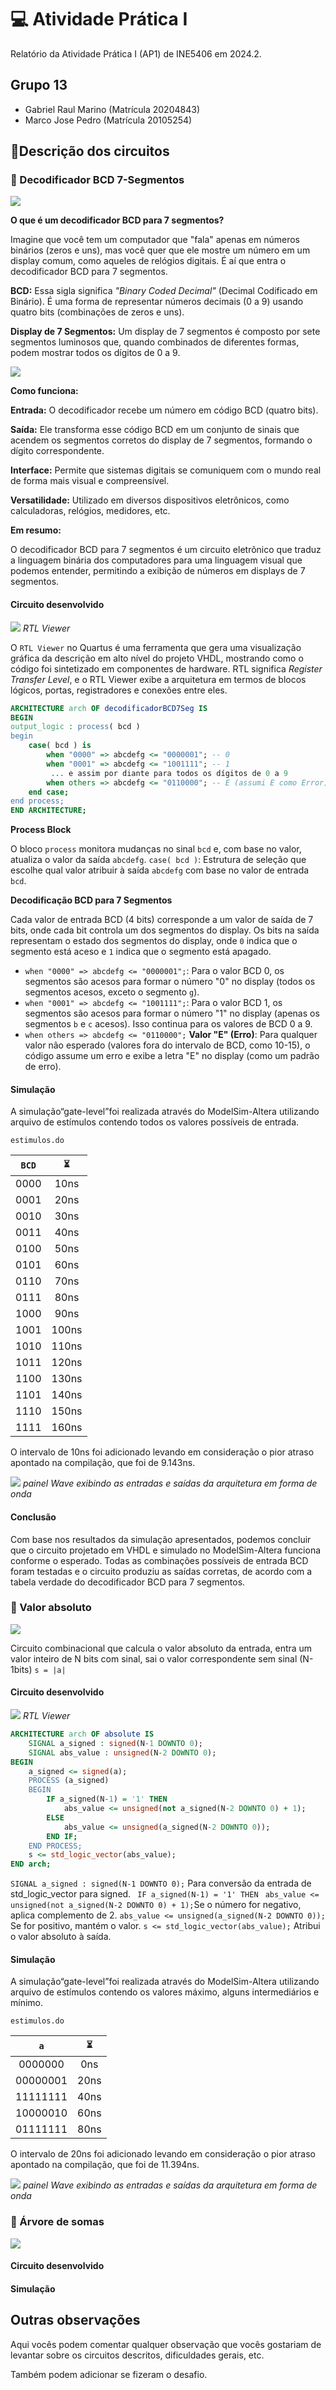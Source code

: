 # 💻 Atividade Prática I

Relatório da Atividade Prática I (AP1) de INE5406 em 2024.2. 

## Grupo 13

- Gabriel Raul Marino (Matrícula 20204843)
- Marco Jose Pedro (Matrícula 20105254)

## 📁Descrição dos circuitos

### 📄 Decodificador BCD 7-Segmentos

![](https://i.ibb.co/hXVQH4S/decoder.png)

**O que é um decodificador BCD para 7 segmentos?**

Imagine que você tem um computador que "fala" apenas em números binários (zeros e uns), mas você quer que ele mostre um número em um display comum, como aqueles de relógios digitais. É aí que entra o decodificador BCD para 7 segmentos.

**BCD:** Essa sigla significa *"Binary Coded Decimal"* (Decimal Codificado em Binário). É uma forma de representar números decimais (0 a 9) usando quatro bits (combinações de zeros e uns).

**Display de 7 Segmentos:** Um display de 7 segmentos é composto por sete segmentos luminosos que, quando combinados de diferentes formas, podem mostrar todos os dígitos de 0 a 9.

![](https://camo.githubusercontent.com/6db1236052f2d34e2bef614fa4109b5d1ed3d095c37f9f78566591014603a3a6/68747470733a2f2f692e6779617a6f2e636f6d2f33623661333830373438313830363562633739643165306363663734613530392e676966)

**Como funciona:**

**Entrada:** O decodificador recebe um número em código BCD (quatro bits).

**Saída:** Ele transforma esse código BCD em um conjunto de sinais que acendem os segmentos corretos do display de 7 segmentos, formando o dígito correspondente.

**Interface:** Permite que sistemas digitais se comuniquem com o mundo real de forma mais visual e compreensível.

**Versatilidade:** Utilizado em diversos dispositivos eletrônicos, como calculadoras, relógios, medidores, etc.

**Em resumo:**

O decodificador BCD para 7 segmentos é um circuito eletrônico que traduz a linguagem binária dos computadores para uma linguagem visual que podemos entender, permitindo a exibição de números em displays de 7 segmentos.

#### Circuito desenvolvido

![](https://i.ibb.co/xS3dg87/rtl-Viewer.png)
*RTL Viewer*

O `RTL Viewer` no Quartus é uma ferramenta que gera uma visualização gráfica da descrição em alto nível do projeto VHDL, mostrando como o código foi sintetizado em componentes de hardware. 
RTL significa *Register Transfer Level*, e o RTL Viewer exibe a arquitetura em termos de blocos lógicos, portas, registradores e conexões entre eles.

```vhdl
ARCHITECTURE arch OF decodificadorBCD7Seg IS
BEGIN
output_logic : process( bcd )
begin
	case( bcd ) is	
		when "0000" => abcdefg <= "0000001"; -- 0
		when "0001" => abcdefg <= "1001111"; -- 1
		 ... e assim por diante para todos os dígitos de 0 a 9
		when others => abcdefg <= "0110000"; -- E (assumi E como Error)
	end case;
end process;
END ARCHITECTURE;
```
**Process Block**

O bloco `process` monitora mudanças no sinal `bcd` e, com base no valor, atualiza o valor da saída `abcdefg`.
`case( bcd )`: Estrutura de seleção que escolhe qual valor atribuir à saída `abcdefg` com base no valor de entrada `bcd`.

**Decodificação BCD para 7 Segmentos**

Cada valor de entrada BCD (4 bits) corresponde a um valor de saída de 7 bits, onde cada bit controla um dos segmentos do display. Os bits na saída representam o estado dos segmentos do display, onde `0` indica que o segmento está aceso e `1` indica que o segmento está apagado.
- `when "0000" => abcdefg <= "0000001";`: Para o valor BCD 0, os segmentos são acesos para formar o número "0" no display (todos os segmentos acesos, exceto o segmento `g`).
- `when "0001" => abcdefg <= "1001111";`: Para o valor BCD 1, os segmentos são acesos para formar o número "1" no display (apenas os segmentos `b` e `c` acesos).
Isso continua para os valores de BCD 0 a 9.
- `when others => abcdefg <= "0110000";` **Valor "E" (Erro)**: Para qualquer valor não esperado (valores fora do intervalo de BCD, como 10-15), o código assume um erro e exibe a letra "E" no display (como um padrão de erro).

#### Simulação

A simulação“gate-level”foi realizada através do ModelSim-Altera
utilizando arquivo de estímulos contendo todos os valores possíveis de entrada.

`estimulos.do`

|`BCD` | `⏳` | 
|:-:|:-:|
| 0000 | 10ns |
| 0001 | 20ns |
| 0010 |30ns |
| 0011 | 40ns |
| 0100 |50ns |
| 0101 | 60ns |
| 0110 | 70ns |
| 0111 | 80ns |
| 1000 | 90ns |
| 1001 | 100ns |
| 1010 |110ns |
| 1011 |120ns |
| 1100 |130ns |
| 1101 | 140ns |
| 1110 | 150ns |
| 1111 | 160ns |

O intervalo de 10ns foi adicionado levando em consideração o pior atraso apontado na compilação, que foi de 9.143ns.

![](https://i.ibb.co/q788BnH/simulation.png)
*painel Wave exibindo as entradas e saídas da arquitetura em forma de onda*

#### Conclusão

Com base nos resultados da simulação apresentados, podemos concluir que o circuito projetado em VHDL e simulado no ModelSim-Altera funciona conforme o esperado. Todas as combinações possíveis de entrada BCD foram testadas e o circuito produziu as saídas corretas, de acordo com a tabela verdade do decodificador BCD para 7 segmentos.

### 📄 Valor absoluto

![](https://i.ibb.co/3m1NFqD/absolute.png)

Circuito combinacional que calcula o valor absoluto da entrada, entra um valor inteiro de N bits com sinal, sai o valor correspondente sem sinal (N-1bits)
`s = |a|`

#### Circuito desenvolvido

![](https://i.ibb.co/58HD0Y2/rtl-Viewer.png)
*RTL Viewer*

```vhdl
ARCHITECTURE arch OF absolute IS
    SIGNAL a_signed : signed(N-1 DOWNTO 0);
    SIGNAL abs_value : unsigned(N-2 DOWNTO 0);
BEGIN
    a_signed <= signed(a);
    PROCESS (a_signed)
    BEGIN
        IF a_signed(N-1) = '1' THEN
            abs_value <= unsigned(not a_signed(N-2 DOWNTO 0) + 1);
        ELSE
            abs_value <= unsigned(a_signed(N-2 DOWNTO 0));
        END IF;
    END PROCESS;
    s <= std_logic_vector(abs_value);
END arch;
```
`SIGNAL a_signed : signed(N-1 DOWNTO 0);`  Para conversão da entrada de std_logic_vector para signed.
` IF a_signed(N-1) = '1' THEN`
           ` abs_value <= unsigned(not a_signed(N-2 DOWNTO 0) + 1);`Se o número for negativo, aplica complemento de 2.
`abs_value <= unsigned(a_signed(N-2 DOWNTO 0));` Se for positivo, mantém o valor.
`s <= std_logic_vector(abs_value);` Atribui o valor absoluto à saída.


#### Simulação

A simulação“gate-level”foi realizada através do ModelSim-Altera
utilizando arquivo de estímulos contendo os valores máximo, alguns intermediários e mínimo.

`estimulos.do`

| `a` | `⏳` | 
|:-:|:-:|
| 0000000  | 0ns |
|00000001 | 20ns |
| 11111111 |40ns |
| 10000010 |60ns |
|01111111 |80ns |
O intervalo de 20ns foi adicionado levando em consideração o pior atraso apontado na compilação, que foi de 11.394ns.


![](https://i.ibb.co/jD19rpL/simulatin.png)
*painel Wave exibindo as entradas e saídas da arquitetura em forma de onda*

### 📄 Árvore de somas

![](https://i.ibb.co/SQ9vKs0/adder-Tree.png)

#### Circuito desenvolvido

#### Simulação


## Outras observações

Aqui vocês podem comentar qualquer observação que vocês gostariam de levantar sobre os circuitos descritos, dificuldades gerais, etc.

Também podem adicionar se fizeram o desafio.

